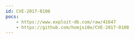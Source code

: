 ```yaml
---
id: CVE-2017-0108
pocs: 
    - https://www.exploit-db.com/raw/41647
    - https://github.com/homjxi0e/CVE-2017-0108
---
```

